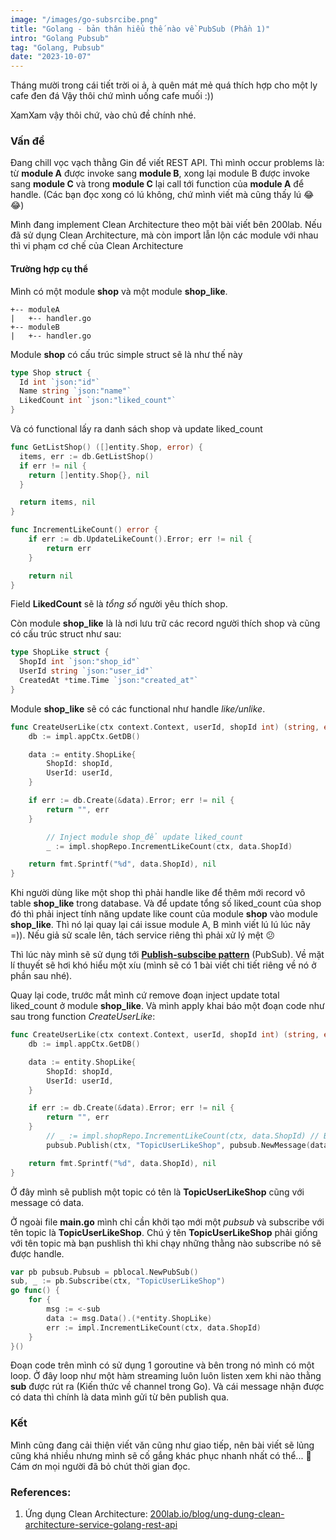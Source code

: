 ```yaml
---
image: "/images/go-subsrcibe.png"
title: "Golang - bản thân hiểu thế nào về PubSub (Phần 1)"
intro: "Golang Pubsub"
tag: "Golang, Pubsub"
date: "2023-10-07"
---
```


Tháng mười trong cái tiết trời oi ả, à quên mát mẻ quá thích hợp cho một ly cafe đen đá
Vậy thôi chứ mình uống cafe muối :))

XamXam vậy thôi chứ, vào chủ đề chính nhé.


### Vấn đề

Đang chill vọc vạch thằng Gin để viết REST API. Thì mình occur problems là: từ **module A** được invoke sang **module B**, xong lại module B được invoke sang **module C** và trong **module C** lại call tới function của **module A** để handle.
(Các bạn đọc xong có lú không, chứ mình viết mà cũng thấy lú 😂😂)

Mình đang implement Clean Architecture theo một bài viết bên 200lab. Nếu đã sử dụng Clean Architecture, mà còn import lẫn lộn các module với nhau thì vi phạm cơ chế của Clean Architecture

#### Trường hợp cụ thể

Mình có một module **shop** và một module **shop_like**. 

```
+-- moduleA
|   +-- handler.go
+-- moduleB
|   +-- handler.go
```

Module **shop** có cấu trúc simple struct sẽ là như thế này

```go
type Shop struct {
  Id int `json:"id"`
  Name string `json:"name"`
  LikedCount int `json:"liked_count"`
}
```

Và có functional lấy ra danh sách shop và update liked_count

```go
func GetListShop() ([]entity.Shop, error) {
  items, err := db.GetListShop()
  if err != nil {
    return []entity.Shop{}, nil
  }

  return items, nil
}

func IncrementLikeCount() error {
	if err := db.UpdateLikeCount().Error; err != nil {
		return err
	}

	return nil
}

```

Field **LikedCount** sẽ là *tổng số* người yêu thích shop.

Còn module **shop_like** là là nơi lưu trữ các record người thích shop và cũng có cấu trúc struct như sau:

```go
type ShopLike struct {
  ShopId int `json:"shop_id"`
  UserId string `json:"user_id"`
  CreatedAt *time.Time `json:"created_at"`
}
```

Module **shop_like** sẽ có các functional như handle *like/unlike*.

```go
func CreateUserLike(ctx context.Context, userId, shopId int) (string, error) {
	db := impl.appCtx.GetDB()

	data := entity.ShopLike{
		ShopId: shopId,
		UserId: userId,
	}

	if err := db.Create(&data).Error; err != nil {
		return "", err
	}

        // Inject module shop_để update liked_count
        _ := impl.shopRepo.IncrementLikeCount(ctx, data.ShopId)

	return fmt.Sprintf("%d", data.ShopId), nil
}
```

Khi người dùng like một shop thì phải handle like để thêm mới record vô table **shop_like** trong database. Và để update tổng số liked_count của shop đó thì phải inject tính năng update like count của module **shop** vào module **shop_like**. Thì nó lại quay lại cái issue module A, B mình viết lú lú lúc nãy =)). Nếu giả sử scale lên, tách service riêng thì phải xử lý mệt 😕

Thì lúc này mình sẽ sử dụng tới **[Publish-subscibe pattern](https://en.wikipedia.org/wiki/Publish%E2%80%93subscribe_pattern)** (PubSub). Về mặt lí thuyết sẽ hơi khó hiểu một xíu (mình sẽ có 1 bài viết chi tiết riêng về nó ở phần sau nhé).

Quay lại code, trước mắt mình cứ remove đoạn inject update total liked_count ở module **shop_like**. Và mình apply khai báo một đoạn code như sau trong function *CreateUserLike*:

```go
func CreateUserLike(ctx context.Context, userId, shopId int) (string, error) {
	db := impl.appCtx.GetDB()

	data := entity.ShopLike{
		ShopId: shopId,
		UserId: userId,
	}

	if err := db.Create(&data).Error; err != nil {
		return "", err
	}
        // _ := impl.shopRepo.IncrementLikeCount(ctx, data.ShopId) // Bỏ dòng này
        pubsub.Publish(ctx, "TopicUserLikeShop", pubsub.NewMessage(data))  // Và thêm dòng này

	return fmt.Sprintf("%d", data.ShopId), nil
}
```

Ở đây mình sẽ publish một topic có tên là **TopicUserLikeShop** cũng với message có data.

Ở ngoài file **main.go** mình chỉ cần khởi tạo mới một *pubsub* và subscribe với tên topic là **TopicUserLikeShop**. Chú ý tên **TopicUserLikeShop** phải giống với tên topic mà bạn pushlish thì khi chạy những thằng nào subscribe nó sẽ được handle.

```go
var pb pubsub.Pubsub = pblocal.NewPubSub()
sub, _ := pb.Subscribe(ctx, "TopicUserLikeShop")
go func() {
	for {
		msg := <-sub
		data := msg.Data().(*entity.ShopLike)
		err := impl.IncrementLikeCount(ctx, data.ShopId)
	}
}()
```

Đoạn code trên mình có sử dụng 1 goroutine và bên trong nó mình có một loop. Ở đây loop như một hàm streaming luôn luôn listen xem khi nào thằng **sub** được rút ra (Kiến thức về channel trong Go). Và cái message nhận được có data thì chính là data mình gửi từ bên publish qua.


### Kết

Mình cũng đang cải thiện viết văn cũng như giao tiếp, nên bài viết sẽ lủng cũng khá nhiều nhưng mình sẽ cố gắng khác phục nhanh nhất có thể... 🥳 Cám ơn mọi người đã bỏ chút thời gian đọc.


### References:
1. Ứng dụng Clean Architecture: [200lab.io/blog/ung-dung-clean-architecture-service-golang-rest-api](https://200lab.io/blog/ung-dung-clean-architecture-service-golang-rest-api/)
